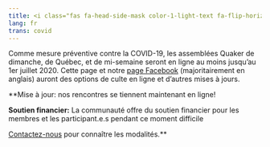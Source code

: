 ```yaml
---
title: <i class="fas fa-head-side-mask color-1-light-text fa-flip-horizontal"></i> Maladie COVID-19
lang: fr
trans: covid
---
```

Comme mesure préventive contre la COVID-19, les assemblées Quaker de dimanche, de Québec, et de mi-semaine seront en ligne au moins jusqu’au 1er juillet 2020. Cette page et notre [page Facebook](https://www.facebook.com/MontrealQuakers/) (majoritairement en anglais) auront des options de culte en ligne et d’autres mises à jours.

**Mise à jour: nos rencontres se tiennent maintenant en ligne!

**Soutien financier:** La communauté offre du soutien financier pour les membres et les participant.e.s pendant ce moment difficile

[Contactez-nous](/contact-fr.html) pour connaître les modalités.**

